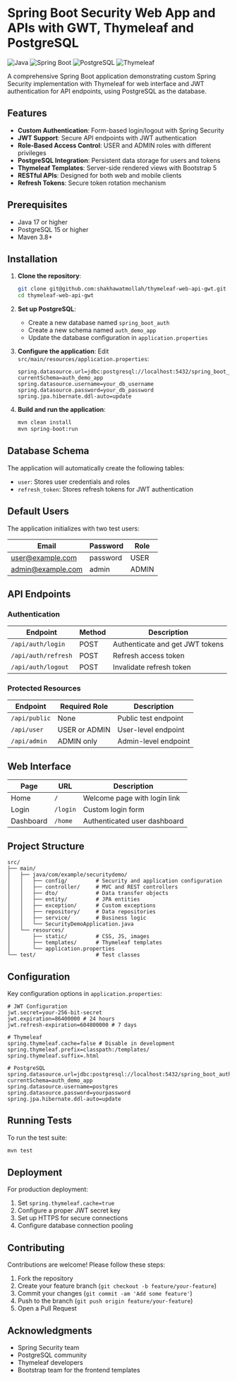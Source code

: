 # Spring Boot Security Web App and APIs with GWT, Thymeleaf and PostgreSQL

![Java](https://img.shields.io/badge/Java-17-blue)
![Spring Boot](https://img.shields.io/badge/Spring%20Boot-3.4.0-green)
![PostgreSQL](https://img.shields.io/badge/PostgreSQL-15-blue)
![Thymeleaf](https://img.shields.io/badge/Thymeleaf-3.1-orange)

A comprehensive Spring Boot application demonstrating custom Spring Security implementation with Thymeleaf for web interface and JWT authentication for API endpoints, using PostgreSQL as the database.

## Features

- **Custom Authentication**: Form-based login/logout with Spring Security
- **JWT Support**: Secure API endpoints with JWT authentication
- **Role-Based Access Control**: USER and ADMIN roles with different privileges
- **PostgreSQL Integration**: Persistent data storage for users and tokens
- **Thymeleaf Templates**: Server-side rendered views with Bootstrap 5
- **RESTful APIs**: Designed for both web and mobile clients
- **Refresh Tokens**: Secure token rotation mechanism

## Prerequisites

- Java 17 or higher
- PostgreSQL 15 or higher
- Maven 3.8+

## Installation

1. **Clone the repository**:
   ```bash
   git clone git@github.com:shakhawatmollah/thymeleaf-web-api-gwt.git
   cd thymeleaf-web-api-gwt
   ```

2. **Set up PostgreSQL**:
   - Create a new database named `spring_boot_auth`
   - Create a new schema named `auth_demo_app`
   - Update the database configuration in `application.properties`

3. **Configure the application**:
   Edit `src/main/resources/application.properties`:
   ```properties
   spring.datasource.url=jdbc:postgresql://localhost:5432/spring_boot_auth?currentSchema=auth_demo_app
   spring.datasource.username=your_db_username
   spring.datasource.password=your_db_password
   spring.jpa.hibernate.ddl-auto=update
   ```

4. **Build and run the application**:
   ```bash
   mvn clean install
   mvn spring-boot:run
   ```

## Database Schema

The application will automatically create the following tables:

- `user`: Stores user credentials and roles
- `refresh_token`: Stores refresh tokens for JWT authentication

## Default Users

The application initializes with two test users:

| Email             | Password | Role  |
|-------------------|----------|-------|
| user@example.com  | password | USER  |
| admin@example.com | admin    | ADMIN |

## API Endpoints

### Authentication

| Endpoint          | Method | Description                     |
|-------------------|--------|---------------------------------|
| `/api/auth/login` | POST   | Authenticate and get JWT tokens |
| `/api/auth/refresh` | POST   | Refresh access token            |
| `/api/auth/logout` | POST   | Invalidate refresh token        |

### Protected Resources

| Endpoint       | Required Role | Description             |
|----------------|---------------|-------------------------|
| `/api/public`  | None          | Public test endpoint    |
| `/api/user`    | USER or ADMIN | User-level endpoint     |
| `/api/admin`   | ADMIN only    | Admin-level endpoint    |

## Web Interface

| Page      | URL          | Description                     |
|-----------|--------------|---------------------------------|
| Home      | `/`          | Welcome page with login link    |
| Login     | `/login`     | Custom login form               |
| Dashboard | `/home`      | Authenticated user dashboard    |

## Project Structure

```
src/
├── main/
│   ├── java/com/example/securitydemo/
│   │   ├── config/         # Security and application configuration
│   │   ├── controller/     # MVC and REST controllers
│   │   ├── dto/            # Data transfer objects
│   │   ├── entity/         # JPA entities
│   │   ├── exception/      # Custom exceptions
│   │   ├── repository/     # Data repositories
│   │   ├── service/        # Business logic
│   │   └── SecurityDemoApplication.java
│   └── resources/
│       ├── static/         # CSS, JS, images
│       ├── templates/      # Thymeleaf templates
│       └── application.properties
└── test/                   # Test classes
```

## Configuration

Key configuration options in `application.properties`:

```properties
# JWT Configuration
jwt.secret=your-256-bit-secret
jwt.expiration=86400000 # 24 hours
jwt.refresh-expiration=604800000 # 7 days

# Thymeleaf
spring.thymeleaf.cache=false # Disable in development
spring.thymeleaf.prefix=classpath:/templates/
spring.thymeleaf.suffix=.html

# PostgreSQL
spring.datasource.url=jdbc:postgresql://localhost:5432/spring_boot_auth?currentSchema=auth_demo_app
spring.datasource.username=postgres
spring.datasource.password=yourpassword
spring.jpa.hibernate.ddl-auto=update
```

## Running Tests

To run the test suite:

```bash
mvn test
```

## Deployment

For production deployment:

1. Set `spring.thymeleaf.cache=true`
2. Configure a proper JWT secret key
3. Set up HTTPS for secure connections
4. Configure database connection pooling

## Contributing

Contributions are welcome! Please follow these steps:

1. Fork the repository
2. Create your feature branch (`git checkout -b feature/your-feature`)
3. Commit your changes (`git commit -am 'Add some feature'`)
4. Push to the branch (`git push origin feature/your-feature`)
5. Open a Pull Request

## Acknowledgments

- Spring Security team
- PostgreSQL community
- Thymeleaf developers
- Bootstrap team for the frontend templates